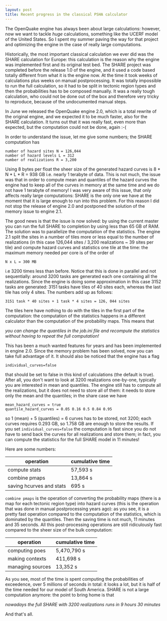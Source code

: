 ```yaml
---
layout: post
title: Recent progress in the classical PSHA calculator
---
```


The OpenQuake engine has always been about large calculations: however, now
we want to tackle *huge* calculations, something like the UCERF model of
the United States. So I spent my summer paving the way for that project
and optimizing the engine in the case of really large computations.

Historically, the most important classical calculation we ever did was the
SHARE calculation for Europe: this calculation is the reason why the
engine was implemented first and its original test bed. The SHARE project was
completed before the release 1.0 of the engine, and it used a code based
totally different from what it is the engine now. At the time it took
weeks of calculations plus weeks on manual postprocessing. It was totally
impossible to run the full calculation, so it had to be split in tectonic
region types and then the probabilities has to be composed manually. It
was a really tough calculation, who could not be done out of the box and
therefore very tricky to reproduce, because of the undocumented manual steps.

In June we released the OpenQuake engine 2.0, which is a total rewrite of
the original engine, and we expected it to be much faster, also for the
SHARE calculation. It turns out that it was really fast, even more
than expected, but the computation could not be done, again :-(

In order to understand the issue, let me give some numbers; the SHARE
computation has

```
number of hazard sites N = 126,044
number of hazard levels L = 312
number of realizations R = 3,200
```

Using 8 bytes per float the sheer size of the generated hazard curves
is 8 * N * L * R = 938 GB i.e. nearly 1 terabyte of data. This is not
much, the issue was that in order to compute mean and quantiles of the
hazard curves the engine had to keep all of the curves in memory at
the same time and we do not have 1 terabyte of memory!
I was very aware of this issue, that only affects really large
computations: SHARE is the only one we have at the moment that it is
large enough to run into this problem. For this reason I did not stop
the release of engine 2.0 and postponed the solution of the memory
issue to engine 2.1.

The good news is that the issue is now solved: by using
the current master you can run the full SHARE to completion by using
less than 65 GB of RAM. The solution was to parallelize the computation
of the statistics. The engine 2.1 split the sites in a number of tiles
more or less equal to the number of realizations (in this case
126,044 sites / 3,200 realizations ~ 39 sites per tile) and compute
hazard curves and statistics one tile at the time: the maximum
memory needed per core is of the order of

`N x L = 300 MB`

i.e 3200 times less than before. Notice that this is done in parallel
and not sequentially: around 3200 tasks are generated each one
containing all the realizations. Since the engine is doing some
approximation in this case 3152 tasks are generated: 3151 tasks have
tiles of 40 sites each, whereas the last tile has only 4 sites. The
numbers add up as follows:

`3151 task * 40 sites + 1 task * 4 sites = 126, 044 sites`

The tiles here have nothing to do with the tiles in the first part of
the computation: the computation of the statistics happens in a different
calculator than the computation of the probability maps. This means that

*you can change the quantiles in the job.ini file and recompute the
statistics without having to repeat the full computation!*

This has been a much wanted features for years and has been implemented
in engine 2.0. Since the memory problem has been solved, now you can take
full advantage of it. It should also be noticed that the engine has a flag

`individual_curves=false`

that should be set to false in this kind of calculations (the default
is true).  After all, you don't want to look at 3200 realizations
one-by-one, typically you are interested in mean and quantiles. The
engine still has to compute all the realizations, but it does not need
to store all of them: it needs to store only the mean and the
quantiles; in the share case we have

```
mean_hazard_curves = true
quantile_hazard_curves = 0.05 0.16 0.5 0.84 0.95
```
so 1 (mean) + 5 (quantiles) = 6 curves has to be stored, not 3200;
each curves requires 0.293 GB, so 1.758 GB are enough to store the
results. If you set `individual_curves=false` the computation
is fast since you do not have to send back the curves
for all realizations and store them; in fact, you can compute the
statistics for the full SHARE model in 11 minutes!

Here are some numbers:

operation                     | cumulative time
------------------------------|-------------------
compute stats                 | 57,593 s
combine pmaps                 | 13,864 s
saving hcurves and stats      | 695 s

`combine pmaps` is the operation of converting the probability maps
(there is a map for each tectonic region type) into hazard curves
(this is the operation that was done in manual postprocessing years
ago): as you see, it is a pretty fast operation compared to the computation
of the statistics, which is dominated by the quantiles. Then the saving
time is not much, 11 minutes and 35 seconds. All this post-processing
operations are still ridiculously fast compared to the sheer size of the bulk
computation:

operation            | cumulative time
---------------------|-------------------
computing poes       | 5,470,790 s
making contexts      | 411,698 s
managing sources     | 13,352 s

As you see, most of the time is spent computing the probabilities
of exceedence, over 5 millions of seconds in total: it looks a lot,
but it is half of the time needed for our model of South America.
SHARE is not a large computation anymore: the point to bring home
is that

*nowadays the full SHARE with 3200 realizations runs in 9 hours 30 minutes*

And that's all.
